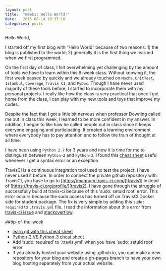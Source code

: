 ```yaml
---
layout: post
title:  "Week1: Hello World!"
date:   2015-06-14 16:37:16
categories: posts
---
```

Hello World,

I started off my first blog with “Hello World” because of two reasons: 1) the blog is published to the world; 2) generally it is the first thing we learned when we first programmed. 

On the first day of class, I felt overwhelming yet challenging by the amount of tools we have to learn within this 9-week class. Without knowing it, the first week passed by quickly and we already touched on `Mocha`, `UnitTest`, `Istanbul`, `Coverage`, `Travis CI`, and `PyDoc`. Though I have never used majority of these tools before, I started to incorporate them with my personal projects. I really like how the class is very practical that once I got home from the class, I can play with my new tools and toys that improve my codes.

Despite the fact that I got a little bit nervous when professor Downing called me out in class this week, I learned to be more confident in my answer. In addition, I began to like how he called people out in class since it keeps everyone engaging and participating. It created a learning environment where everybody has to pay attention and to follow the train of thought at all time. 

I have been using `Python 2.7` for 3 years and now it is time for me to distinguish between `Python-2` and `Python-3`. I found this [cheat sheet][py2py3] useful whenever I get a syntax error or an exception. 

TravisCI is a continuous integration tool used to test the project. I have never used it before. In order to connect the private github repository with TravisCI, you have to go to [https://magnum.travis-ci.com/][travis1] instead of [https://travis-ci.org/profile/][travis2]. I have gone through the struggle of successfully build at travis-ci because of this ‘sudo: setuid root’ error. This error occurs because the sudo access has turned off on TravisCI Docker side for student package. The fix is very simple by adding this `sudo: required` to `.travis.yml` file. I read the information about this error from [travis-ci issue][issue] and [stackoverflow][stack].

##tip-of-the-week

* [learn git with this cheat sheet][gh-cheat]
* [Python-2 VS Python-3 cheat sheet][py2py3]
* Add ‘sudo: required’ to ‘.travis.yml’ when you have ‘sudo: setuid root’ error
* If you already hosted your website using <username>.github.io, you can make a new repository for your blog and create a gh-pages branch to have your own blog hosting separately from your actual website.

[travis1]: https://magnum.travis-ci.com/
[travis2]: https://travis-ci.org/profile/
[gh-cheat]: https://training.github.com/kit/downloads/github-git-cheat-sheet.pdf
[py2py3]: http://ptgmedia.pearsoncmg.com/imprint_downloads/informit/promotions/python/python2python3.pdf
[issue]: https://github.com/travis-ci/travis-ci/issues/2862
[stack]: http://stackoverflow.com/questions/26299552/travis-sudo-is-disabled
